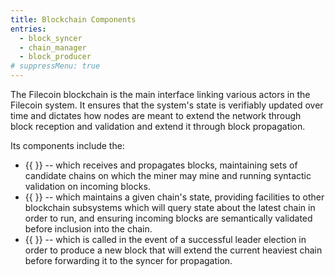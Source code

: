 ```yaml
---
title: Blockchain Components
entries:
  - block_syncer
  - chain_manager
  - block_producer
# suppressMenu: true
---
```


The Filecoin blockchain is the main interface linking various actors in the Filecoin system. It ensures that the system's state is verifiably updated over time and dictates how nodes are meant to extend the network through block reception and validation and extend it through block propagation.

Its components include the:
- {{ <sref block_syncer> }} -- which receives and propagates blocks, maintaining sets of candidate chains on which the miner may mine and running syntactic validation on incoming blocks.
- {{ <sref chain_manager> }} -- which maintains a given chain's state, providing facilities to other blockchain subsystems which will query state about the latest chain in order to run, and ensuring incoming blocks are semantically validated before inclusion into the chain.
- {{ <sref block_producer> }} -- which is called in the event of a successful leader election in order to produce a new block that will extend the current heaviest chain before forwarding it to the syncer for propagation.